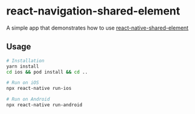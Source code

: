 # react-navigation-shared-element
A simple app that demonstrates how to use [react-native-shared-element](https://github.com/IjzerenHein/react-native-shared-element)



## Usage

```sh
# Installation
yarn install
cd ios && pod install && cd ..

# Run on iOS
npx react-native run-ios

# Run on Android
npx react-native run-android
```

